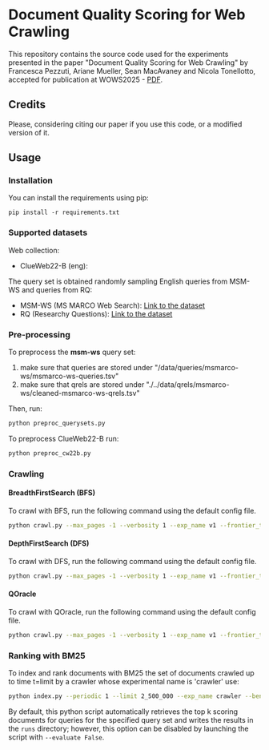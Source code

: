 # Document Quality Scoring for Web Crawling

This repository contains the source code used for the experiments presented in the paper "Document Quality Scoring for Web Crawling" by Francesca Pezzuti, Ariane Mueller, Sean MacAvaney and Nicola Tonellotto, accepted for publication at WOWS2025 - [PDF](https://arxiv.org/abs/2504.11011).

## Credits
Please, considering citing our paper if you use this code, or a modified version of it.

## Usage

### Installation
You can install the requirements using pip: 
```
pip install -r requirements.txt
```

### Supported datasets

Web collection:
- ClueWeb22-B (eng):

The query set is obtained randomly sampling English queries from MSM-WS  and queries from RQ:
- MSM-WS (MS MARCO Web Search): [Link to the dataset](https://github.com/microsoft/MS-MARCO-Web-Search)
- RQ (Researchy Questions): [Link to the dataset](https://huggingface.co/datasets/corbyrosset/researchy_questions)

### Pre-processing
To preprocess the **msm-ws** query set:
1. make sure that queries are stored under "/data/queries/msmarco-ws/msmarco-ws-queries.tsv"
2. make sure that qrels are stored under "./../data/qrels/msmarco-ws/cleaned-msmarco-ws-qrels.tsv"

Then, run:
```bash
python preproc_querysets.py
```

To preprocess ClueWeb22-B run:
``` bash
python preproc_cw22b.py
```

### Crawling

#### BreadthFirstSearch (BFS)
To crawl with BFS, run the following command using the default config file.
```bash
python crawl.py --max_pages -1 --verbosity 1 --exp_name v1 --frontier_type bfs
```

#### DepthFirstSearch (DFS)
To crawl with DFS, run the following command using the default config file.
```bash
python crawl.py --max_pages -1 --verbosity 1 --exp_name v1 --frontier_type dfs
```

#### QOracle
To crawl with QOracle, run the following command using the default config file.
```bash
python crawl.py --max_pages -1 --verbosity 1 --exp_name v1 --frontier_type oracle-quality
```

### Ranking with BM25
To index and rank documents with BM25 the set of documents crawled up to time t=limit by a crawler whose experimental name is 'crawler' use: 
```bash
python index.py --periodic 1 --limit 2_500_000 --exp_name crawler --benchmark msmarco-ws
```

By default, this python script automatically retrieves the top k scoring documents for queries for the specified query set and writes the results in the `runs` directory; however, this option can be disabled by launching the script with `--evaluate False`.
